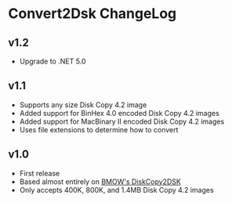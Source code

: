 # Convert2Dsk ChangeLog #

## v1.2 ##

* Upgrade to .NET 5.0

## v1.1 ##

* Supports any size Disk Copy 4.2 image
* Added support for BinHex 4.0 encoded Disk Copy 4.2 images
* Added support for MacBinary II encoded Disk Copy 4.2 images 
* Uses file extensions to determine how to convert

## v1.0 ##

* First release
* Based almost entirely on [BMOW's DiskCopy2DSK](https://www.bigmessowires.com/2013/12/16/macintosh-diskcopy-4-2-floppy-image-converter/)
* Only accepts 400K, 800K, and 1.4MB Disk Copy 4.2 images
